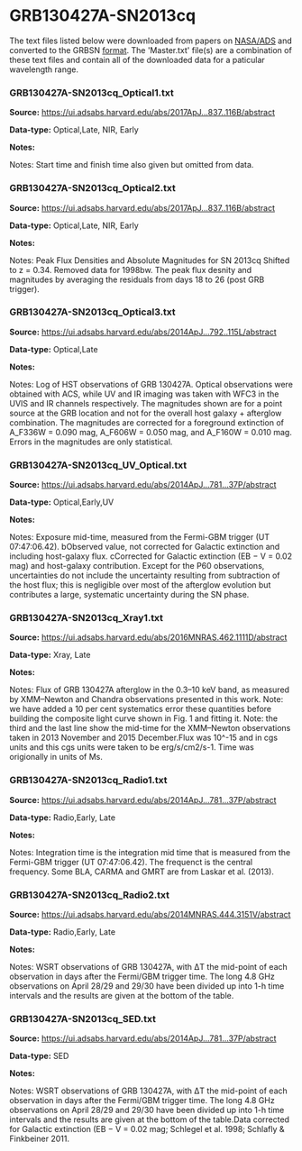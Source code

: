 # GRB130427A-SN2013cq


The text files listed below were downloaded from papers on [NASA/ADS](https://ui.adsabs.harvard.edu) and converted to the GRBSN [format](https://github.com/GabrielF98/GRBSNWebtool/tree/master/Webtool/static/SourceData). The 'Master.txt' file(s) are a combination of these text files and contain all of the downloaded data for a paticular wavelength range.

### GRB130427A-SN2013cq_Optical1.txt


**Source:** https://ui.adsabs.harvard.edu/abs/2017ApJ...837..116B/abstract

**Data-type:** Optical,Late, NIR, Early

**Notes:**

Notes: Start time and finish time also given but omitted from data.

### GRB130427A-SN2013cq_Optical2.txt


**Source:** https://ui.adsabs.harvard.edu/abs/2017ApJ...837..116B/abstract

**Data-type:** Optical,Late, NIR, Early

**Notes:**

Notes: Peak Flux Densities and Absolute Magnitudes for SN 2013cq Shifted to z = 0.34. Removed data for 1998bw. The peak flux desnity and magnitudes by averaging the residuals from days 18 to 26 (post GRB trigger).

### GRB130427A-SN2013cq_Optical3.txt


**Source:** https://ui.adsabs.harvard.edu/abs/2014ApJ...792..115L/abstract

**Data-type:** Optical,Late

**Notes:**

Notes: Log of HST observations of GRB 130427A. Optical observations were obtained with ACS, while UV and IR imaging was taken with WFC3 in the UVIS and IR channels respectively. The magnitudes shown are for a point source at the GRB location and not for the overall host galaxy + afterglow combination. The magnitudes are corrected for a foreground extinction of A_F336W = 0.090 mag, A_F606W = 0.050 mag, and A_F160W = 0.010 mag. Errors in the magnitudes are only statistical.

### GRB130427A-SN2013cq_UV_Optical.txt


**Source:** https://ui.adsabs.harvard.edu/abs/2014ApJ...781...37P/abstract

**Data-type:** Optical,Early,UV

**Notes:**

Notes: Exposure mid-time, measured from the Fermi-GBM trigger (UT 07:47:06.42). bObserved value, not corrected for Galactic extinction and including host-galaxy flux. cCorrected for Galactic extinction (EB − V = 0.02 mag) and host-galaxy contribution. Except for the P60 observations, uncertainties do not include the uncertainty resulting from subtraction of the host flux; this is negligible over most of the afterglow evolution but contributes a large, systematic uncertainty during the SN phase.

### GRB130427A-SN2013cq_Xray1.txt


**Source:** https://ui.adsabs.harvard.edu/abs/2016MNRAS.462.1111D/abstract

**Data-type:** Xray, Late

**Notes:**

Notes: Flux of GRB 130427A afterglow in the 0.3–10 keV band, as measured by XMM–Newton and Chandra observations presented in this work. Note: we have added a 10 per cent systematics error these quantities before building the composite light curve shown in Fig. 1 and fitting it. Note: the third and the last line show the mid-time for the XMM–Newton observations taken in 2013 November and 2015 December.Flux was 10^-15 and in cgs units and this cgs units were taken to be erg/s/cm2/s-1. Time was origionally in units of Ms.

### GRB130427A-SN2013cq_Radio1.txt


**Source:** https://ui.adsabs.harvard.edu/abs/2014ApJ...781...37P/abstract

**Data-type:** Radio,Early, Late

**Notes:**

Notes: Integration time is the integration mid time that is measured from the Fermi-GBM trigger (UT 07:47:06.42). The frequenct is the central frequency. Some BLA, CARMA and GMRT are from Laskar et al. (2013).

### GRB130427A-SN2013cq_Radio2.txt


**Source:** https://ui.adsabs.harvard.edu/abs/2014MNRAS.444.3151V/abstract

**Data-type:** Radio,Early, Late

**Notes:**

Notes: WSRT observations of GRB 130427A, with ΔT the mid-point of each observation in days after the Fermi/GBM trigger time. The long 4.8 GHz observations on April 28/29 and 29/30 have been divided up into 1-h time intervals and the results are given at the bottom of the table.

### GRB130427A-SN2013cq_SED.txt


**Source:** https://ui.adsabs.harvard.edu/abs/2014ApJ...781...37P/abstract

**Data-type:** SED

**Notes:**

Notes: WSRT observations of GRB 130427A, with ΔT the mid-point of each observation in days after the Fermi/GBM trigger time. The long 4.8 GHz observations on April 28/29 and 29/30 have been divided up into 1-h time intervals and the results are given at the bottom of the table.Data corrected for Galactic extinction (EB − V = 0.02 mag; Schlegel et al. 1998; Schlafly & Finkbeiner 2011.